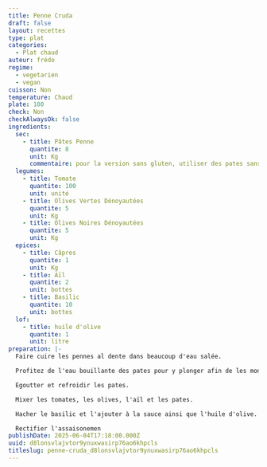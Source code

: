 ```yaml
---
title: Penne Cruda
draft: false
layout: recettes
type: plat
categories:
  - Plat chaud
auteur: frédo
regime:
  - vegetarien
  - vegan
cuisson: Non
temperature: Chaud
plate: 100
check: Non
checkAlwaysOk: false
ingredients:
  sec:
    - title: Pâtes Penne
      quantite: 8
      unit: Kg
      commentaire: pour la version sans gluten, utiliser des pates sans gluten
  legumes:
    - title: Tomate
      quantite: 100
      unit: unité
    - title: Olives Vertes Dénoyautées
      quantite: 5
      unit: Kg
    - title: Olives Noires Dénoyautées
      quantite: 5
      unit: Kg
  epices:
    - title: Câpres
      quantite: 1
      unit: Kg
    - title: Aïl
      quantite: 2
      unit: bottes
    - title: Basilic
      quantite: 10
      unit: bottes
  lof:
    - title: huile d'olive
      quantite: 1
      unit: litre
preparation: |-
  Faire cuire les pennes al dente dans beaucoup d'eau salée.

  Profitez de l'eau bouillante des pates pour y plonger afin de les monder.

  Egoutter et refroidir les pates.

  Mixer les tomates, les olives, l'aïl et les pates.

  Hacher le basilic et l'ajouter à la sauce ainsi que l'huile d'olive.

  Rectifier l'assaisonemen
publishDate: 2025-06-04T17:18:00.000Z
uuid: d8lonsvlajvtor9ynuxwasirp76ao6khpcls
titleslug: penne-cruda_d8lonsvlajvtor9ynuxwasirp76ao6khpcls
---
```

